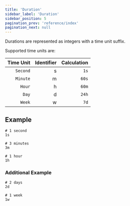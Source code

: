 ```yaml
---
title: 'Duration'
sidebar_label: 'Duration'
sidebar_position: 5
pagination_prev: 'reference/index'
pagination_next: null
---
```


Durations are represented as integers with a time unit suffix.

Supported time units are:

| Time Unit | Identifier | Calculation |
| --------: | ---------: | ----------: |
|  `Second` |          s |        `1s` |
|  `Minute` |          m |       `60s` |
|    `Hour` |          h |       `60m` |
|     `Day` |          d |       `24h` |
|    `Week` |          w |        `7d` |

## Example

```example
# 1 second
1s

# 3 minutes
3m

# 1 hour
1h
```

### Additional Example

```example
# 2 days
2d

# 1 week
1w
```
